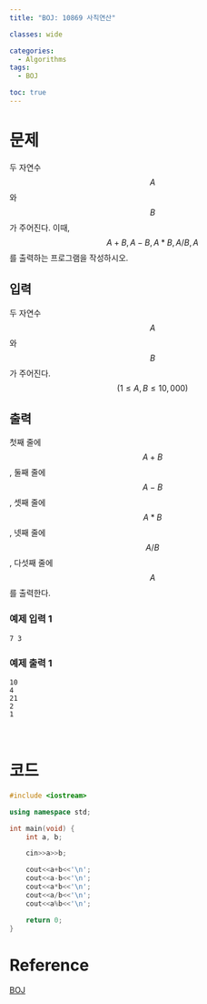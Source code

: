 ```yaml
---
title: "BOJ: 10869 사칙연산"

classes: wide

categories:
  - Algorithms
tags:
  - BOJ

toc: true
---
```


# 문제

두 자연수 $$A$$와 $$B$$가 주어진다. 이때, $$A+B, A-B, A*B, A/B, A%B$$를 출력하는 프로그램을 작성하시오.

## 입력

두 자연수 $$A$$와 $$B$$가 주어진다. $$(1 \leq A, B \leq 10,000)$$

## 출력

첫째 줄에 $$A+B$$, 둘째 줄에 $$A-B$$, 셋째 줄에 $$A*B$$, 넷째 줄에 $$A/B$$, 다섯째 줄에 $$A%B$$를 출력한다.

### 예제 입력 1

```shell
7 3
```

### 예제 출력 1

```shell
10
4
21
2
1
```

<br/>

# 코드

```cpp
#include <iostream>

using namespace std;

int main(void) {
    int a, b;

    cin>>a>>b;

    cout<<a+b<<'\n';
    cout<<a-b<<'\n';
    cout<<a*b<<'\n';
    cout<<a/b<<'\n';
    cout<<a%b<<'\n';

    return 0;
}
```

# Reference

[BOJ](https://www.acmicpc.net/problem/10869)